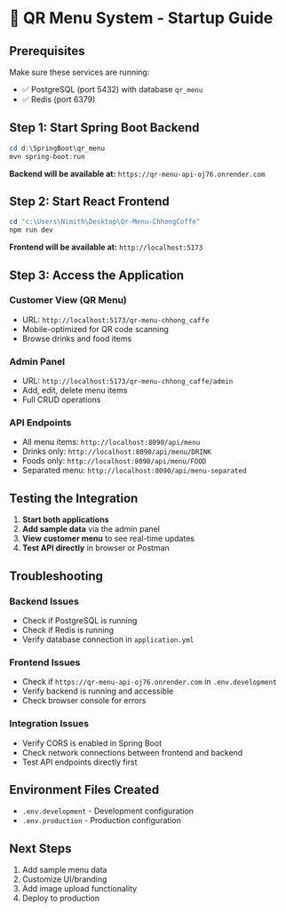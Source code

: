 # 🚀 QR Menu System - Startup Guide

## Prerequisites
Make sure these services are running:
- ✅ PostgreSQL (port 5432) with database `qr_menu`
- ✅ Redis (port 6379)

## Step 1: Start Spring Boot Backend
```powershell
cd d:\SpringBoot\qr_menu
mvn spring-boot:run
```
**Backend will be available at:** `https://qr-menu-api-oj76.onrender.com`

## Step 2: Start React Frontend
```powershell
cd "c:\Users\Nimith\Desktop\Qr-Menu-ChhongCoffe"
npm run dev
```
**Frontend will be available at:** `http://localhost:5173`

## Step 3: Access the Application

### Customer View (QR Menu)
- URL: `http://localhost:5173/qr-menu-chhong_caffe`
- Mobile-optimized for QR code scanning
- Browse drinks and food items

### Admin Panel
- URL: `http://localhost:5173/qr-menu-chhong_caffe/admin`
- Add, edit, delete menu items
- Full CRUD operations

### API Endpoints
- All menu items: `http://localhost:8090/api/menu`
- Drinks only: `http://localhost:8090/api/menu/DRINK`
- Foods only: `http://localhost:8090/api/menu/FOOD`
- Separated menu: `http://localhost:8090/api/menu-separated`

## Testing the Integration

1. **Start both applications**
2. **Add sample data** via the admin panel
3. **View customer menu** to see real-time updates
4. **Test API directly** in browser or Postman

## Troubleshooting

### Backend Issues
- Check if PostgreSQL is running
- Check if Redis is running
- Verify database connection in `application.yml`

### Frontend Issues
- Check if `https://qr-menu-api-oj76.onrender.com` in `.env.development`
- Verify backend is running and accessible
- Check browser console for errors

### Integration Issues
- Verify CORS is enabled in Spring Boot
- Check network connections between frontend and backend
- Test API endpoints directly first

## Environment Files Created
- `.env.development` - Development configuration
- `.env.production` - Production configuration

## Next Steps
1. Add sample menu data
2. Customize UI/branding
3. Add image upload functionality
4. Deploy to production
